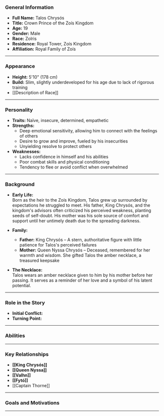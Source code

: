 ### **General Information**

- **Full Name:** Talos Chrysós
- **Title:** Crown Prince of the Zoís Kingdom
- **Age:** 19
- **Gender:** Male
- **Race:** Zolris
- **Residence:** Royal Tower, Zoís Kingdom
- **Affiliation:** Royal Family of Zoís

---
### **Appearance**

- **Height:** 5'10" (178 cm)
- **Build:** Slim, slightly underdeveloped for his age due to lack of rigorous training
- [[Description of Race]]
---
### **Personality**

- **Traits:** Naïve, insecure, determined, empathetic
- **Strengths:**
    - Deep emotional sensitivity, allowing him to connect with the feelings of others
    - Desire to grow and improve, fueled by his insecurities
    - Unyielding resolve to protect others 
- **Weaknesses:** 
    - Lacks confidence in himself and his abilities 
    - Poor combat skills and physical conditioning
    - Tendency to flee or avoid conflict when overwhelmed

---

### **Background**

- **Early Life:**  
    Born as the heir to the Zoís Kingdom, Talos grew up surrounded by expectations he struggled to meet. His father, King Chrysós, and the kingdom's advisors often criticized his perceived weakness, planting seeds of self-doubt. His mother was his sole source of comfort and support until her untimely death due to the spreading darkness.
    
- **Family:**
    - **Father:** King Chrysós – A stern, authoritative figure with little patience for Talos's perceived failures
    - **Mother:** Queen Nyssa Chrysós – Deceased, remembered for her warmth and wisdom. She gifted Talos the amber necklace, a treasured keepsake
- **The Necklace:**  
    Talos wears an amber necklace given to him by his mother before her passing. It serves as a reminder of her love and a symbol of his latent potential.

---

### **Role in the Story**

- **Initial Conflict:** 
- **Turning Point:** 
---
### **Abilities**
---

### **Key Relationships**

- **[[King Chrysós]]**
- **[[Queen Nyssa]]**
- **[[Valhn]]**
- **[[Fytó]]**
- [[Captain Thorne]]

---
### **Goals and Motivations**

---